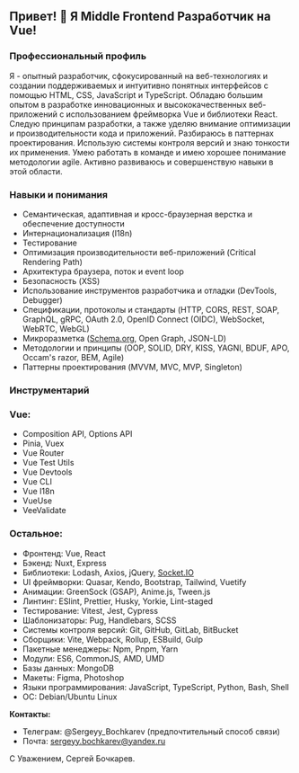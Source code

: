 ## Привет! 👋 Я Middle Frontend Разработчик на Vue!

### **Профессиональный профиль**

Я - опытный разработчик, сфокусированный на веб-технологиях и создании поддерживаемых и интуитивно понятных интерфейсов с помощью HTML, CSS, JavaScript и TypeScript. Обладаю большим опытом в разработке инновационных и высококачественных веб-приложений с использованием фреймворка Vue и библиотеки React.
Следую принципам разработки, а также уделяю внимание оптимизации и производительности кода и приложений. Разбираюсь в паттернах проектирования. Использую системы контроля версий и знаю тонкости их применения.
Умею работать в команде и имею хорошее понимание методологии agile. Активно развиваюсь и совершенствую навыки в этой области.

### **Навыки и понимания**

*   Cемантическая, адаптивная и кросс-браузерная верстка и обеспечение доступности
*   Интернационализация (I18n)
*   Тестирование
*   Оптимизация производительности веб-приложений (Critical Rendering Path)
*   Архитектура браузера, поток и event loop
*   Безопасность (XSS)
*   Использование инструментов разработчика и отладки (DevTools, Debugger)
*   Спецификации, протоколы и стандарты (HTTP, CORS, REST, SOAP, GraphQL, gRPC, OAuth 2.0, OpenID Connect (OIDC), WebSocket, WebRTC, WebGL)
*   Микроразметка ([Schema.org](http://Schema.org), Open Graph, JSON-LD)
*   Методологии и принципы (OOP, SOLID, DRY, KISS, YAGNI, BDUF, APO, Occam's razor, BEM, Agile)
*   Паттерны проектирования (MVVM, MVC, MVP, Singleton)

  
### **Инструментарий**
### Vue:
*   Composition API, Options API
*   Pinia, Vuex
*   Vue Router
*   Vue Test Utils
*   Vue Devtools
*   Vue CLI
*   Vue I18n
*   VueUse
*   VeeValidate

### Остальное:

*   Фронтенд: Vue, React
*   Бэкенд: Nuxt, Express
*   Библиотеки: Lodash, Axios, jQuery, [Socket.IO](http://Socket.IO)
*   UI фреймворки: Quasar, Kendo, Bootstrap, Tailwind, Vuetify
*   Анимации: GreenSock (GSAP), Anime.js, Tween.js
*   Линтинг: ESlint, Prettier, Husky, Yorkie, Lint-staged
*   Тестирование: Vitest, Jest, Cypress
*   Шаблонизаторы: Pug, Handlebars, SCSS
*   Системы контроля версий: Git, GitHub, GitLab, BitBucket
*   Cборщики: Vite, Webpack, Rollup, ESBuild, Gulp
*   Пакетные менеджеры: Npm, Pnpm, Yarn
*   Модули: ES6, CommonJS, AMD, UMD
*   Базы данных: MongoDB
*   Макеты: Figma, Photoshop
*   Языки программирования: JavaScript, TypeScript, Python, Bash, Shell
*   ОС: Debian/Ubuntu Linux


**Контакты:**
- Телеграм: @Sergeyy_Bochkarev (предпочтительный способ связи)
- Почта: sergeyy.bochkarev@yandex.ru

С Уважением, Сергей Бочкарев.
